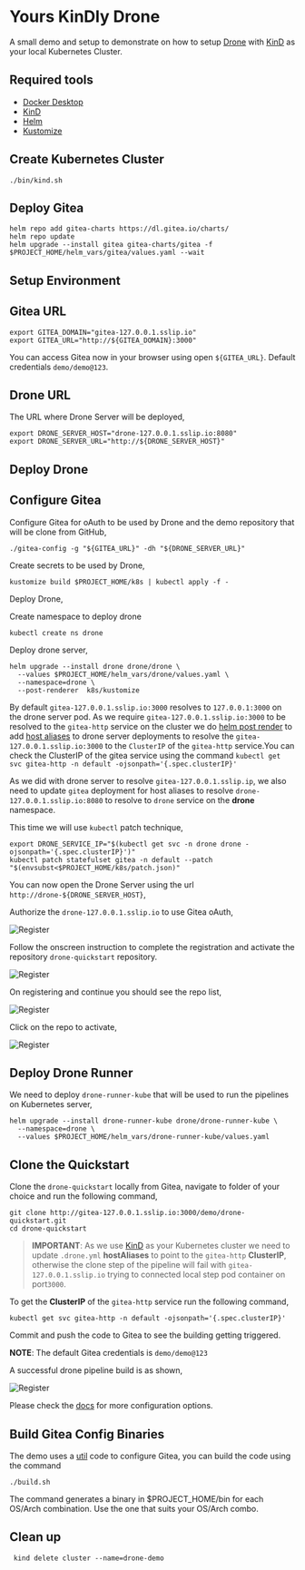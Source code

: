 # Yours KinDly Drone

A small demo and setup to demonstrate on how to setup [Drone](https://drone.io) with [KinD](https://kind.sigs.k8s.io/) as your local Kubernetes Cluster.

## Required tools

- [Docker Desktop](https://www.docker.com/products/docker-desktop/)
- [KinD](https://kind.sigs.k8s.io/)
- [Helm](https://helm.sh/)
- [Kustomize](https://kustomize.io/)

## Create Kubernetes Cluster

```shell
./bin/kind.sh
```

## Deploy Gitea

```shell
helm repo add gitea-charts https://dl.gitea.io/charts/
helm repo update
helm upgrade --install gitea gitea-charts/gitea -f $PROJECT_HOME/helm_vars/gitea/values.yaml --wait
```

## Setup Environment

## Gitea URL

```shell
export GITEA_DOMAIN="gitea-127.0.0.1.sslip.io"
export GITEA_URL="http://${GITEA_DOMAIN}:3000"
```

You can access Gitea now in your browser using open `${GITEA_URL}`. Default credentials `demo/demo@123`.

## Drone URL

The URL where Drone Server will be deployed,

```shell
export DRONE_SERVER_HOST="drone-127.0.0.1.sslip.io:8080"
export DRONE_SERVER_URL="http://${DRONE_SERVER_HOST}"
```

## Deploy Drone

## Configure Gitea

Configure Gitea for oAuth to be used by Drone and the demo repository that will be clone from GitHub,

```shell
./gitea-config -g "${GITEA_URL}" -dh "${DRONE_SERVER_URL}"
```

Create secrets to be used by Drone,

```shell
kustomize build $PROJECT_HOME/k8s | kubectl apply -f - 
```

Deploy Drone,

Create namespace to deploy drone

```shell
kubectl create ns drone
```

Deploy drone server,

```shell
helm upgrade --install drone drone/drone \
  --values $PROJECT_HOME/helm_vars/drone/values.yaml \
  --namespace=drone \
  --post-renderer  k8s/kustomize
```

By default `gitea-127.0.0.1.sslip.io:3000` resolves to `127.0.0.1:3000` on the drone server pod. As we require `gitea-127.0.0.1.sslip.io:3000` to be resolved to the `gitea-http` service on the cluster we do [helm post render](https://helm.sh/docs/topics/advanced/#usage) to add [host aliases](https://kubernetes.io/docs/tasks/network/customize-hosts-file-for-pods/) to drone server deployments to resolve the `gitea-127.0.0.1.sslip.io:3000` to the `ClusterIP` of the `gitea-http` service.You can check the ClusterIP of the gitea service using the command `kubectl get svc gitea-http -n default -ojsonpath='{.spec.clusterIP}'`

As we did with drone server to resolve `gitea-127.0.0.1.sslip.ip`, we also need to update `gitea` deployment for host aliases to resolve `drone-127.0.0.1.sslip.io:8080` to resolve to `drone` service on the __drone__ namespace.

This time we will use `kubectl` patch technique,

```shell
export DRONE_SERVICE_IP="$(kubectl get svc -n drone drone -ojsonpath='{.spec.clusterIP}')"
kubectl patch statefulset gitea -n default --patch "$(envsubst<$PROJECT_HOME/k8s/patch.json)" 
```

You can now open the Drone Server using the url `http://drone-${DRONE_SERVER_HOST}`,

Authorize the `drone-127.0.0.1.sslip.io` to use Gitea oAuth,

![Register](./images/authorize.png)

Follow the onscreen instruction to complete the registration and activate the repository `drone-quickstart` repository.

![Register](./images/reg_complete.png)

On registering and continue you should see the repo list,

![Register](./images/repo_list.png)

Click on the repo to activate,

![Register](./images/activate_repo.png)

## Deploy Drone Runner

We need to deploy `drone-runner-kube` that will be used to run the pipelines on Kubernetes server,

```shell
helm upgrade --install drone-runner-kube drone/drone-runner-kube \
  --namespace=drone \
  --values $PROJECT_HOME/helm_vars/drone-runner-kube/values.yaml 
```

## Clone the Quickstart

Clone the `drone-quickstart` locally from Gitea, navigate to folder of your choice and run the following command,

```source
git clone http://gitea-127.0.0.1.sslip.io:3000/demo/drone-quickstart.git
cd drone-quickstart
```

> __IMPORTANT__:
  As we use [KinD](https://kind.sigs.k8s.io/) as your Kubernetes cluster we need to update `.drone.yml`  __hostAliases__ to point to the `gitea-http`  __ClusterIP__, otherwise the clone step of the pipeline will fail with `gitea-127.0.0.1.sslip.io` trying to connected local step pod container on port`3000`.

  To get the __ClusterIP__ of the `gitea-http` service run the following command,

  ```shell
  kubectl get svc gitea-http -n default -ojsonpath='{.spec.clusterIP}'
  ```

Commit and push the code to Gitea to see the building getting triggered.

__NOTE__: The default Gitea credentials is `demo/demo@123`

A successful drone pipeline build is as shown,

![Register](./images/successful_build.png)

Please check the [docs](https://docs.drone.io/pipeline/kubernetes/overview/) for more configuration options.

## Build Gitea Config Binaries

The demo uses a [util](./util/) code to configure Gitea, you can build the code using the command

```shell
./build.sh
```

The command generates a binary in $PROJECT_HOME/bin for each OS/Arch combination. Use the one that suits your OS/Arch combo.

## Clean up

```shell
 kind delete cluster --name=drone-demo
```
